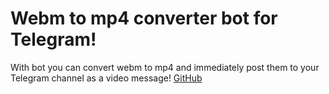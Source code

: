 # Webm to mp4 converter bot for Telegram!
With bot you can convert webm to mp4 and immediately post them to your Telegram channel as a video message!
[GitHub](http://github.com)
